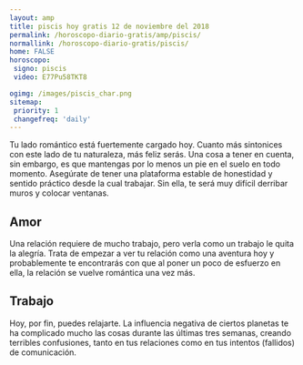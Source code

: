 ```yaml
---
layout: amp
title: piscis hoy gratis 12 de noviembre del 2018 
permalink: /horoscopo-diario-gratis/amp/piscis/
normallink: /horoscopo-diario-gratis/piscis/
home: FALSE
horoscopo:
 signo: piscis
 video: E77Pu58TKT8

ogimg: /images/piscis_char.png
sitemap:
 priority: 1
 changefreq: 'daily'
---
```



Tu lado romántico está fuertemente cargado hoy. Cuanto más sintonices con este lado de tu naturaleza, más feliz serás. Una cosa a tener en cuenta, sin embargo, es que mantengas por lo menos un pie en el suelo en todo momento. Asegúrate de tener una plataforma estable de honestidad y sentido práctico desde la cual trabajar. Sin ella, te será muy difícil derribar muros y colocar ventanas.

## Amor

Una relación requiere de mucho trabajo, pero verla como un trabajo le quita la alegría. Trata de empezar a ver tu relación como una aventura hoy y probablemente te encontrarás con que al poner un poco de esfuerzo en ella, la relación se vuelve romántica una vez más.

## Trabajo

Hoy, por fin, puedes relajarte. La influencia negativa de ciertos planetas te ha complicado mucho las cosas durante las últimas tres semanas, creando terribles confusiones, tanto en tus relaciones como en tus intentos (fallidos) de comunicación.